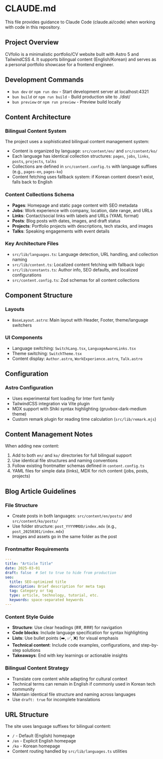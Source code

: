 # CLAUDE.md

This file provides guidance to Claude Code (claude.ai/code) when working with code in this repository.

## Project Overview

CVfolio is a minimalistic portfolio/CV website built with Astro 5 and TailwindCSS 4. It supports bilingual content (English/Korean) and serves as a personal portfolio showcase for a frontend engineer.

## Development Commands

- `bun dev` or `npm run dev` - Start development server at localhost:4321
- `bun build` or `npm run build` - Build production site to ./dist/
- `bun preview` or `npm run preview` - Preview build locally

## Content Architecture

### Bilingual Content System
The project uses a sophisticated bilingual content management system:

- Content is organized by language: `src/content/en/` and `src/content/ko/`
- Each language has identical collection structures: `pages`, `jobs`, `links`, `posts`, `projects`, `talks`
- Collections are defined in `src/content.config.ts` with language suffixes (e.g., `pages-en`, `pages-ko`)
- Content fetching uses fallback system: if Korean content doesn't exist, falls back to English

### Content Collections Schema
- **Pages**: Homepage and static page content with SEO metadata
- **Jobs**: Work experience with company, location, date range, and URLs
- **Links**: Contact/social links with labels and URLs (YAML format)
- **Posts**: Blog posts with dates, images, and draft status
- **Projects**: Portfolio projects with descriptions, tech stacks, and images
- **Talks**: Speaking engagements with event details

### Key Architecture Files
- `src/lib/languages.ts`: Language detection, URL handling, and collection naming
- `src/lib/content.ts`: Localized content fetching with fallback logic
- `src/lib/constants.ts`: Author info, SEO defaults, and localized configurations
- `src/content.config.ts`: Zod schemas for all content collections

## Component Structure

### Layouts
- `BaseLayout.astro`: Main layout with Header, Footer, theme/language switchers

### UI Components
- Language switching: `SwitchLang.tsx`, `LanguageAwareLinks.tsx`
- Theme switching: `SwitchTheme.tsx`
- Content display: `Author.astro`, `WorkExperience.astro`, `Talk.astro`

## Configuration

### Astro Configuration
- Uses experimental font loading for Inter font family
- TailwindCSS integration via Vite plugin
- MDX support with Shiki syntax highlighting (gruvbox-dark-medium theme)
- Custom remark plugin for reading time calculation (`src/lib/remark.mjs`)

## Content Management Notes

When adding new content:
1. Add to both `en/` and `ko/` directories for full bilingual support
2. Use identical file structures and naming conventions
3. Follow existing frontmatter schemas defined in `content.config.ts`
4. YAML files for simple data (links), MDX for rich content (jobs, posts, projects)

## Blog Article Guidelines

### File Structure
- Create posts in both languages: `src/content/en/posts/` and `src/content/ko/posts/`
- Use folder structure: `post_YYYYMMDD/index.mdx` (e.g., `post_20250301/index.mdx`)
- Images and assets go in the same folder as the post

### Frontmatter Requirements
```yaml
---
title: "Article Title"
date: 2025-03-01
draft: false  # Set to true to hide from production
seo:
  title: SEO-optimized title
  description: Brief description for meta tags
  tag: Category or tag
  type: article, technology, tutorial, etc.
  keywords: space-separated keywords
---
```

### Content Style Guide
- **Structure**: Use clear headings (##, ###) for navigation
- **Code blocks**: Include language specification for syntax highlighting
- **Lists**: Use bullet points (➡️, ✅, ❌) for visual emphasis
- **Technical content**: Include code examples, configurations, and step-by-step solutions
- **Takeaways**: End with key learnings or actionable insights

### Bilingual Content Strategy
- Translate core content while adapting for cultural context
- Technical terms can remain in English if commonly used in Korean tech community
- Maintain identical file structure and naming across languages
- Use `draft: true` for incomplete translations

## URL Structure

The site uses language suffixes for bilingual content:
- `/` - Default (English) homepage
- `/en` - Explicit English homepage  
- `/ko` - Korean homepage
- Content routing handled by `src/lib/languages.ts` utilities